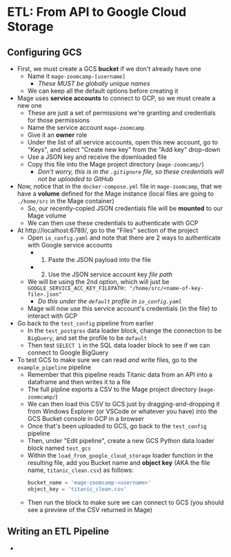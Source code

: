 # ETL: From API to Google Cloud Storage

## Configuring GCS
- First, we must create a GCS **bucket** if we don't already have one
    - Name it `mage-zoomcamp-[username]`
        - *These MUST be globally unique names*
    - We can keep all the default options before creating it
- Mage uses **service accounts** to connect to GCP, so we must create a new one
    - These are just a set of permissions we're granting and credentials for those permissions
    - Name the service account `mage-zoomcamp`
    - Give it an **owner** role
    - Under the list of all service accounts, open this new account, go to "Keys", and select "Create new key" from the "Add key" drop-down
    - Use a JSON key and receive the downloaded file
    - Copy this file into the Mage project directory (`mage-zoomcamp/`)
        - *Don't worry, this is in the `.gitignore` file, so these credentials will not be uploaded to GitHub*
- Now, notice that in the `docker-compose.yml` file in `mage-zoomcamp`, that we have a **volume** defined for the Mage instance (local files are going to `./home/src` in the Mage container)
    - So, our recently-copied JSON credentials file will be **mounted** to our Mage volume
    - We can then use these credentials to authenticate with GCP
- At http://localhost:6789/, go to the "Files" section of the project
    - Open `io_config.yaml` and note that there are 2 ways to authenticate with Google service accounts
        - 1) Paste the JSON payload into the file
        - 2) Use the JSON service account key *file path*
    - We will be using the 2nd option, which will just be `GOOGLE_SERVICE_ACC_KEY_FILEPATH: "/home/src/<name-of-key-file>.json"`
        - *Do this under the `default` profile in `io_config.yaml`*
    - Mage will now use this service account's credentials (in the file) to interact with GCP
- Go back to the `test_config` pipeline from earlier
    - In the `test_postgres` data loader block, change the connection to be `BigQuery`, and set the profile to be `default`
    - Then test `SELECT 1` in the SQL data loader block to see if we can connect to Google BigQuery
- To test GCS to make sure we can read *and* write files, go to the `example_pipeline` pipeline
    - Remember that this pipeline reads Titanic data from an API into a dataframe and then writes it to a file
    - The full pipline exports a CSV to the Mage project directory (`mage-zoomcamp/`)
    - We can then load this CSV to GCS just by dragging-and-dropping it from Windows Explorer (or VSCode or whatever you have) into the GCS Bucket console in GCP in a browser
    - Once that's been uploaded to GCS, go back to the `test_config` pipeline
    - Then, under "Edit pipeline", create a new GCS Python data loader block named `test_gcs`
    - Within the `load_from_google_cloud_storage` loader function in the resulting file, add you Bucket name and **object key** (AKA the file name, `titanic_clean.csv`) as follows:
        ```Python
        bucket_name = 'mage-zoomcamp-<username>'
        object_key = 'titanic_clean.csv'
        ```
    - Then run the block to make sure we can connect to GCS (you should see a preview of the CSV returned in Mage)

## Writing an ETL Pipeline
- 
